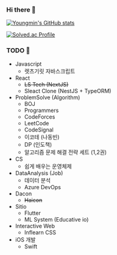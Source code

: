 ### Hi there 👋

[![Youngmin's GitHub stats](https://github-readme-stats.vercel.app/api?username=pym7857&bg_color=30,e96443,904e95&title_color=fff&text_color=fff)](https://github.com/pym7857)

[![Solved.ac Profile](http://mazassumnida.wtf/api/v2/generate_badge?boj=pym7857)](https://solved.ac/pym7857/)

### TODO 🎯
- Javascript
  - 렛츠기릿 자바스크립트
- React
  - ~~LS Tech (NextJS)~~
  - Sleact Clone (NestJS + TypeORM)
- ProblemSolve (Algorithm)
  - BOJ
  - Programmers
  - CodeForces
  - LeetCode
  - CodeSignal
  - 이코테 (나동빈)
  - DP (인도책)
  - 알고리즘 문제 해결 전략 세트 (1,2권)
- CS
  - 쉽게 배우는 운영체제 
- DataAnalysis (Job)
  - 데이터 분석
  - Azure DevOps
- Dacon
  - ~~Haicon~~
- Sitio
  - Flutter
  - ML System (Educative io) 
- Interactive Web
  - Inflearn CSS 
- iOS 개발
  - Swift
